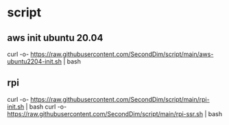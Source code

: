 # script

## aws init ubuntu 20.04

curl -o- https://raw.githubusercontent.com/SecondDim/script/main/aws-ubuntu2204-init.sh | bash


## rpi

curl -o- https://raw.githubusercontent.com/SecondDim/script/main/rpi-init.sh | bash
curl -o- https://raw.githubusercontent.com/SecondDim/script/main/rpi-ssr.sh | bash
